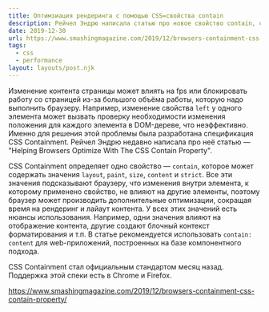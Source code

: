 ```yaml
---
title: Оптимзиация рендеринга с помощью CSS=свойства contain
description: Рейчел Эндрю написала статью про новое свойство contain, с помощью которого можно подсказывать браузеру, как изменяется элемент, улучшая производительность отрисовки
date: 2019-12-30
url: https://www.smashingmagazine.com/2019/12/browsers-containment-css-contain-property/
tags:
  - css
  - performance
layout: layouts/post.njk
---
```

Изменение контента страницы может влиять на fps или блокировать работу со страницей из-за большого объёма работы, которую надо выполнить браузеру. Например, изменение свойства `left` у одного элемента может вызвать проверку необходимости изменения положения для каждого элемента в DOM-дереве, что неэффективно. Именно для решения этой проблемы была разработана спецификация CSS Containment. Рейчел Эндрю недавно написала про неё статью — "Helping Browsers Optimize With The CSS Contain Property".

CSS Containment определяет одно свойство — `contain`, которое может содержать значения `layout`, `paint`, `size`, `content` и `strict`. Все эти значения подсказывают браузеру, что изменения внутри элемента, к которому применено свойство, не влияют на другие элементы, поэтому браузер может производить дополнительные оптимизации, сокращая время на рендеринг и лайаут контента. У всех этих значений есть нюансы использования. Например, одни значения влияют на отображение контента, другие создают блочный контекст форматирования и т.п. В статье рекомендуется использовать `contain: content` для web-приложений, построенных на базе компонентного подхода.

CSS Containment стал официальным стандартом месяц назад. Поддержка этой спеки есть в Chrome и Firefox.

https://www.smashingmagazine.com/2019/12/browsers-containment-css-contain-property/
